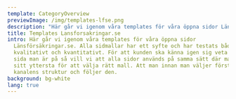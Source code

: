 ```yaml
---
template: CategoryOverview
previewImage: /img/templates-lfse.png
description: "Här går vi igenom våra templates för våra öppna sidor Länsförsäkringar.se. "
title: Templates Lansforsakringar.se
intro: Här går vi igenom våra templates för våra öppna sidor
  Länsförsäkringar.se. Alla sidmallar har ett syfte och har testats både
  kvalitativt och kvantitativt. För att kunden ska känna igen sig veta vilken
  sida man är på så vill vi att alla sidor används på samma sätt där man gjort
  sitt yttersta för att välja rätt mall. Att man innan man väljer förstår
  kanalens struktur och följer den.
background: bg-white
lang: true
---
```

